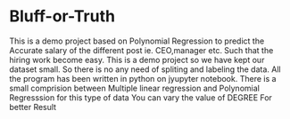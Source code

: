# Bluff-or-Truth
This is a demo project based on Polynomial Regression to predict the Accurate salary of the different post ie. CEO,manager etc. Such that the hiring work become easy.
This is a demo project so we have kept our dataset small.
So  there is no any need of spliting and labeling the data.
All the program has been written in python on jyupyter notebook.
There is a small comprision between Multiple linear regression and Polynomial Regresssion for this type of data
You can vary the value of DEGREE For better Result
